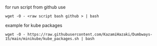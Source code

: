 for run script from github use 

```shell
wget -O - <raw script bash github > | bash
```


example for kube packages 

```shell
wget -O - https://raw.githubusercontent.com/KazamiHazaki/Dumbways-15/main/minikube/kube_packages.sh | bash
```
